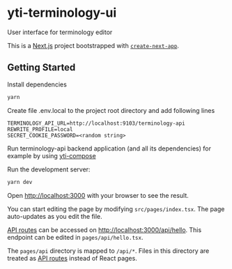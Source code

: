 # yti-terminology-ui

User interface for terminology editor

This is a [Next.js](https://nextjs.org/) project bootstrapped with [`create-next-app`](https://github.com/vercel/next.js/tree/canary/packages/create-next-app).

## Getting Started

Install dependencies

```bash
yarn
```

Create file .env.local to the project root directory and add following lines

```
TERMINOLOGY_API_URL=http://localhost:9103/terminology-api
REWRITE_PROFILE=local
SECRET_COOKIE_PASSWORD=<random string>
```

Run terminology-api backend application (and all its dependencies) for example by using [yti-compose](https://github.com/VRK-YTI/yti-compose)

Run the development server:

```bash
yarn dev
```

Open [http://localhost:3000](http://localhost:3000) with your browser to see the result.

You can start editing the page by modifying `src/pages/index.tsx`. The page auto-updates as you edit the file.

[API routes](https://nextjs.org/docs/api-routes/introduction) can be accessed on [http://localhost:3000/api/hello](http://localhost:3000/api/hello). This endpoint can be edited in `pages/api/hello.tsx`.

The `pages/api` directory is mapped to `/api/*`. Files in this directory are treated as [API routes](https://nextjs.org/docs/api-routes/introduction) instead of React pages.
